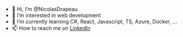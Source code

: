 - 👋 Hi, I’m @NicolasDrapeau
- 👀 I’m interested in web development
- 🌱 I’m currently learning C#, React, Javascript, TS, Azure, Docker, ...
- 📫 How to reach me on [LinkedIn](https://www.linkedin.com/in/nicolas-drapeau-461a35144/)

<!---
NicolasDrapeau/NicolasDrapeau is a ✨ special ✨ repository because its `README.md` (this file) appears on your GitHub profile.
You can click the Preview link to take a look at your changes.
--->
